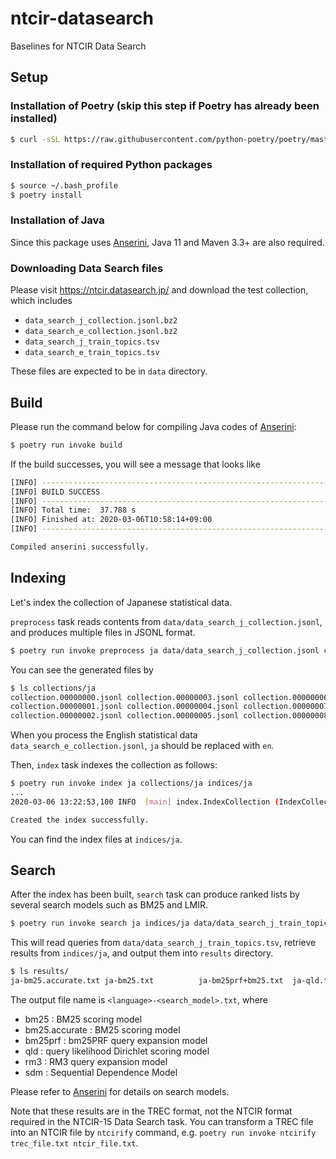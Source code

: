 # ntcir-datasearch
Baselines for NTCIR Data Search

## Setup



### Installation of Poetry (skip this step if Poetry has already been installed)

```bash
$ curl -sSL https://raw.githubusercontent.com/python-poetry/poetry/master/get-poetry.py | python
```

### Installation of required Python packages

```bash
$ source ~/.bash_profile
$ poetry install
```

### Installation of Java 

Since this package uses [Anserini](https://github.com/castorini/anserini),
Java 11 and Maven 3.3+ are also required.


### Downloading Data Search files

Please visit https://ntcir.datasearch.jp/ and download the test collection,
which includes

- `data_search_j_collection.jsonl.bz2`
- `data_search_e_collection.jsonl.bz2`
- `data_search_j_train_topics.tsv`
- `data_search_e_train_topics.tsv`

These files are expected to be in `data` directory.


## Build

Please run the command below for compiling Java codes of [Anserini](https://github.com/castorini/anserini):

```bash
$ poetry run invoke build
```

If the build successes, you will see a message that looks like

```bash
[INFO] ------------------------------------------------------------------------
[INFO] BUILD SUCCESS
[INFO] ------------------------------------------------------------------------
[INFO] Total time:  37.788 s
[INFO] Finished at: 2020-03-06T10:58:14+09:00
[INFO] ------------------------------------------------------------------------

Compiled anserini successfully.
```

## Indexing


Let's index the collection of Japanese statistical data. 

`preprocess` task reads contents from `data/data_search_j_collection.jsonl`,
and produces multiple files in JSONL format.

```bash
$ poetry run invoke preprocess ja data/data_search_j_collection.jsonl collections/ja
```

You can see the generated files by

```bash
$ ls collections/ja
collection.00000000.jsonl collection.00000003.jsonl collection.00000006.jsonl collection.00000009.jsonl collection.00000012.jsonl
collection.00000001.jsonl collection.00000004.jsonl collection.00000007.jsonl collection.00000010.jsonl collection.00000013.jsonl
collection.00000002.jsonl collection.00000005.jsonl collection.00000008.jsonl collection.00000011.jsonl
```

When you process the English statistical data `data_search_e_collection.jsonl`, `ja` should be replaced with `en`.

Then, `index` task indexes the collection as follows:
```bash
$ poetry run invoke index ja collections/ja indices/ja
...
2020-03-06 13:22:53,100 INFO  [main] index.IndexCollection (IndexCollection.java:841) - Total 1,338,402 documents indexed in 00:02:27

Created the index successfully.
```

You can find the index files at `indices/ja`.

## Search

After the index has been built,
`search` task can produce ranked lists by several search models such as BM25 and LMIR.

```bash
$ poetry run invoke search ja indices/ja data/data_search_j_train_topics.tsv results
```

This will read queries from `data/data_search_j_train_topics.tsv`,
retrieve results from `indices/ja`, and output them into `results` directory.


```bash
$ ls results/
ja-bm25.accurate.txt ja-bm25.txt          ja-bm25prf+bm25.txt  ja-qld.txt           ja-rm3+bm25.txt      ja-rm3+qld.txt       ja-sdm+bm25.txt      ja-sdm+qld.txt
```

The output file name is `<language>-<search_model>.txt`,
where 

- bm25                             : BM25 scoring model
- bm25.accurate                    : BM25 scoring model
- bm25prf                          : bm25PRF query expansion model
- qld                              : query likelihood Dirichlet scoring model
- rm3                              : RM3 query expansion model
- sdm                              : Sequential Dependence Model

Please refer to [Anserini](https://github.com/castorini/anserini) for details on search models.

Note that these results are in the TREC format, not the NTCIR format required in the NTCIR-15 Data Search task.
You can transform a TREC file into an NTCIR file by `ntcirify` command,
e.g. `poetry run invoke ntcirify trec_file.txt ntcir_file.txt`.
